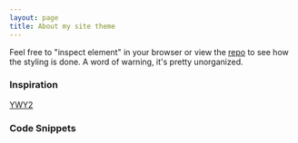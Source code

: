 ```yaml
---
layout: page
title: About my site theme
---
```

Feel free to "inspect element" in your browser or view the [repo](https://github.com/dawson-do/dawson-do.github.io) to see how the styling is done. A word of warning, it's pretty unorganized.

### Inspiration

[YWY2](https://www.behance.net/gallery/93881133/YOUTH-WITH-YOU-Season2-2)

### Code Snippets

